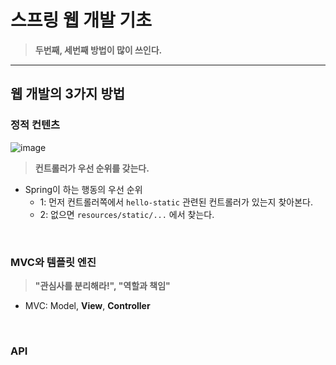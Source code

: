 # 스프링 웹 개발 기초

> **두번째, 세번째 방법이 많이 쓰인다.**

---

## 웹 개발의 3가지 방법

### 정적 컨텐츠

![image](https://user-images.githubusercontent.com/55887179/188361706-09baf6d7-b2f7-427e-b571-d3ee41532536.png)

> **컨트롤러가 우선 순위를 갖는다.**

- Spring이 하는 행동의 우선 순위
    - 1: 먼저 컨트롤러쪽에서 ```hello-static``` 관련된 컨트롤러가 있는지 찾아본다.
    - 2: 없으면 ```resources/static/...``` 에서 찾는다.

<br>

### MVC와 템플릿 엔진

> **"관심사를 분리해라!", "역할과 책임"**

- MVC: Model, **View**, **Controller**

<br>

### API
